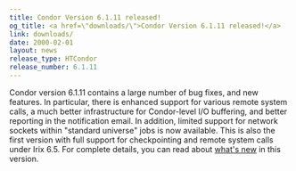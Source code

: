 ```yaml
---
title: Condor Version 6.1.11 released!
og_title: <a href=\"downloads/\">Condor Version 6.1.11 released!</a>
link: downloads/
date: 2000-02-01
layout: news
release_type: HTCondor
release_number: 6.1.11
---
```


Condor version 6.1.11 contains a large number of bug fixes, and new features.   In particular, there is enhanced support for various remote system calls, a much better infrastructure for Condor-level I/O buffering, and better reporting in the notification email. In addition, limited support for network sockets within "standard universe" jobs is now available. This is also the first version with full support for checkpointing and remote system calls under Irix 6.5. For complete details, you can read about <a href="manual/latest-dev/9_Version_History.html">what's new</a> in this version.
